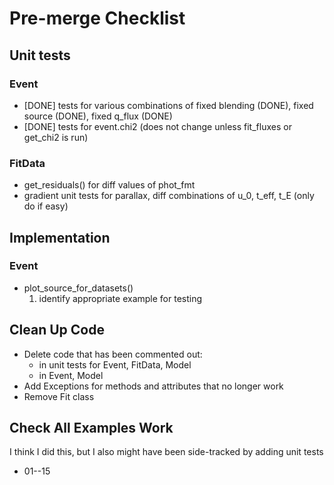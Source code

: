 # Pre-merge Checklist

## Unit tests
### Event
- [DONE] tests for various combinations of fixed blending (DONE), fixed source (DONE), 
fixed q_flux (DONE)
- [DONE] tests for event.chi2 (does not change unless fit_fluxes or get_chi2 is run)


### FitData
- get_residuals() for diff values of phot_fmt
- gradient unit tests for parallax, diff combinations of u_0, t_eff, t_E (only 
do if easy)

## Implementation
### Event
- plot_source_for_datasets()
    1) identify appropriate example for testing

## Clean Up Code
- Delete code that has been commented out:
    - in unit tests for Event, FitData, Model
    - in Event, Model
- Add Exceptions for methods and attributes that no longer work
- Remove Fit class

## Check All Examples Work
I think I did this, but I also might have been side-tracked by adding unit tests
- 01--15